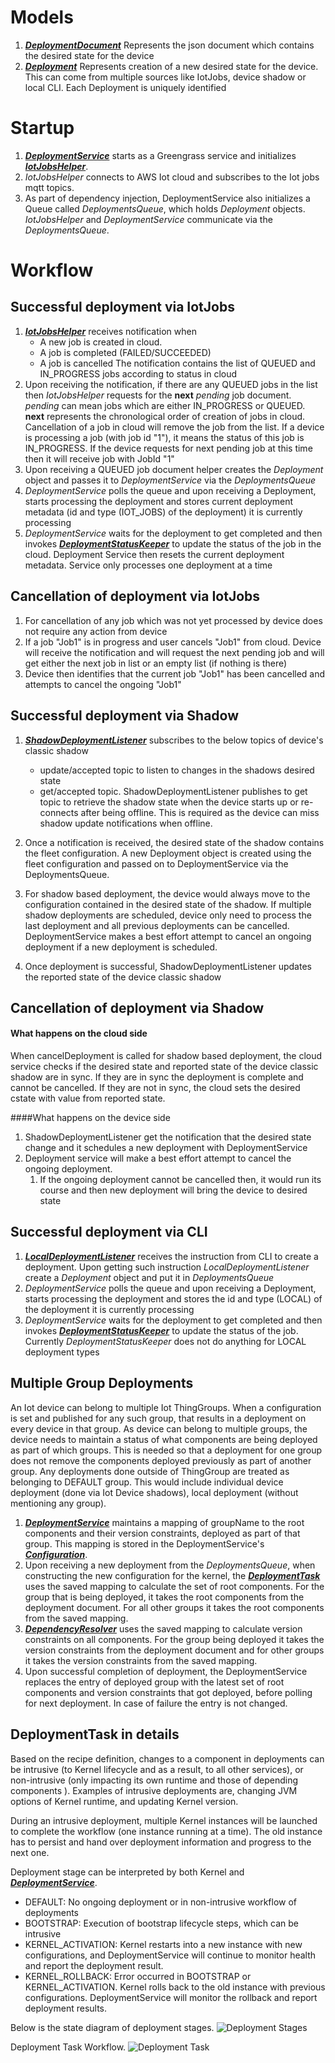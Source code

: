 # Models
1. [***DeploymentDocument***](/src/main/java/com/aws/greengrass/deployment/model/DeploymentDocument.java) 
Represents the json document which contains the desired state for the device 
2. [***Deployment***](/src/main/java/com/aws/greengrass/deployment/model/Deployment.java) Represents creation of a
 new desired state for the device. This can come from multiple sources like IotJobs, device shadow or local CLI. Each
  Deployment is uniquely identified

# Startup
1. [***DeploymentService***](/src/main/java/com/aws/greengrass/deployment/DeploymentService.java) starts as a
Greengrass service and initializes [***IotJobsHelper***](/src/main/java/com/aws/greengrass/deployment/IotJobsHelper.java).   
2. *IotJobsHelper* connects to AWS Iot cloud and subscribes to the Iot jobs mqtt topics. 
3. As part of dependency injection, DeploymentService also initializes a Queue called *DeploymentsQueue*, which holds 
*Deployment* objects. *IotJobsHelper* and *DeploymentService* communicate via the *DeploymentsQueue*. 
 
# Workflow
## Successful deployment via IotJobs
1. [***IotJobsHelper***](/src/main/java/com/aws/greengrass/deployment/IotJobsHelper.java) receives notification when
    - A new job is created in cloud.
    - A job is completed (FAILED/SUCCEEDED)
    - A job is cancelled 
    The notification contains the list of QUEUED and IN_PROGRESS jobs according to status in cloud
2. Upon receiving the notification, if there are any QUEUED jobs in the list then *IotJobsHelper* requests for the 
**next** *pending* job document. *pending* can mean jobs which are either IN_PROGRESS or QUEUED. **next** represents 
the chronological order of creation of jobs in cloud. Cancellation of a job in cloud will remove the job from the 
list. If a device is processing a job (with job id "1"), it means the status of this job is IN_PROGRESS. If the 
device requests for next pending job at this time then it will receive job with JobId "1"  
3. Upon receiving a QUEUED job document helper creates the *Deployment* object and passes it to *DeploymentService* 
via the *DeploymentsQueue*
4. *DeploymentService* polls the queue and upon receiving a Deployment, starts processing the deployment and stores 
current deployment metadata (id and type (IOT_JOBS) of the deployment) it is currently processing
5. *DeploymentService* waits for the deployment to get completed and then invokes [***DeploymentStatusKeeper***](/src/main/java/com/aws/greengrass/deployment/DeploymentStatusKeeper.java)
to update the status of the job in the cloud. Deployment Service then resets the current deployment metadata. Service 
only processes one deployment at a time

## Cancellation of deployment via IotJobs
1. For cancellation of any job which was not yet processed by device does not require any action from device
2. If a job "Job1" is in progress and user cancels "Job1" from cloud. Device will receive the notification and will 
request the next pending job and will get either the next job in list or an empty list (if nothing is there)
3. Device then identifies that the current job "Job1" has been cancelled and attempts to cancel the ongoing "Job1" 
  
## Successful deployment via Shadow
1. [***ShadowDeploymentListener***](/src/main/java/com/aws/greengrass/deployment/ShadowDeploymentListener.java) subscribes to the below topics of device's classic shadow
    - update/accepted topic to listen to changes in the shadows desired state
    - get/accepted topic. ShadowDeploymentListener publishes to get topic to retrieve the shadow state when the device starts up or re-connects after being offline.
     This is required as the device can miss shadow update notifications when offline.
    
2. Once a notification is received, the desired state of the shadow contains the fleet configuration. A new Deployment object is created using the fleet configuration and 
passed on to DeploymentService  via the DeploymentsQueue.

3. For shadow based deployment, the device would always move to the configuration contained in the desired state of the shadow. 
If multiple shadow deployments are scheduled, device only need to process the last deployment and all previous deployments can be cancelled.
DeploymentService makes a best effort attempt to cancel an ongoing deployment if a new deployment is scheduled. 

4. Once deployment is successful, ShadowDeploymentListener updates the reported state of the device classic shadow
 
## Cancellation of deployment via Shadow
#### What happens on the cloud side
When cancelDeployment is called for shadow based deployment, the cloud service checks if the desired state and reported state of the
device classic shadow are in sync. If they are in sync the deployment is complete and cannot be cancelled.
If they are not in sync, the cloud sets the desired cstate with value from reported state.

####What happens on the device side
1. ShadowDeploymentListener get the notification that the desired state change and it schedules a new deployment with DeploymentService
2. Deployment service will make a best effort attempt to cancel the ongoing deployment. 
    1. If the ongoing deployment cannot be cancelled then, it would run its course and then  new deployment will bring the device to desired state
 
## Successful deployment via CLI
1. [***LocalDeploymentListener***](/src/main/java/com/aws/greengrass/deployment/LocalDeploymentListener.java) 
receives 
the instruction from CLI to create a deployment. Upon getting such instruction *LocalDeploymentListener* create a 
*Deployment* object and put it in *DeploymentsQueue*
2. *DeploymentService* polls the queue and upon receiving a Deployment, starts processing the deployment and stores 
   the id and type (LOCAL) of the deployment it is currently processing
3. *DeploymentService* waits for the deployment to get completed and then invokes [***DeploymentStatusKeeper***](/src/main/java/com/aws/greengrass/deployment/DeploymentStatusKeeper.java) 
to update the status of the job. Currently *DeploymentStatusKeeper* does not do anything for LOCAL deployment types
    
## Multiple Group Deployments
An Iot device can belong to multiple Iot ThingGroups. When a configuration is set and published for any such group, 
that results in a deployment on every device in that group. As device can belong to multiple groups, the device needs
 to maintain a status of what components are being deployed as part of which groups. This is needed so that a 
 deployment for one group does not remove the components deployed previously as part of another group. Any 
 deployments done outside of ThingGroup are treated as belonging to DEFAULT group. This would include individual 
 device deployment (done via Iot Device shadows), local deployment (without mentioning any group).
 1. [***DeploymentService***](/src/main/java/com/aws/greengrass/deployment/DeploymentService.java) maintains a 
 mapping of groupName to the root components and their version constraints, deployed as 
 part of that group. This 
 mapping is stored in the DeploymentService's [***Configuration***](/src/main/java/com/aws/greengrass/config/Configuration.java).
 2. Upon receiving a new deployment from the *DeploymentsQueue*, when constructing the new configuration for the 
 kernel, the [***DeploymentTask***](/src/main/java/com/aws/greengrass/deployment/model/DeploymentTask.java) uses the 
 saved mapping to calculate the set of root components. For the group that is being deployed, it takes the root 
 components from the deployment document. For all other groups it takes the root components from the saved mapping.
 3. [***DependencyResolver***](/src/main/java/com/aws/greengrass/componentmanager/DependencyResolver.java) uses the
  saved mapping to calculate 
 version constraints on all components. For the group being deployed it takes the version constraints from the 
 deployment document and for other groups it takes the version constraints from the saved mapping.
 4. Upon successful completion of deployment, the DeploymentService replaces the entry of deployed group with the 
 latest set of root components and version constraints that got deployed, before polling for next deployment. In case 
 of failure the entry is not changed.    

## DeploymentTask in details
Based on the recipe definition, changes to a component in deployments can be intrusive (to Kernel lifecycle and as a
 result, to all other services), or non-intrusive (only impacting its own runtime and those of depending components
 ). Examples of intrusive deployments are, changing JVM options of Kernel runtime, and updating Kernel version.

During an intrusive deployment, multiple Kernel instances will be launched to complete the workflow (one instance
 running at a time). The old instance has to persist and hand over deployment information and progress to the next
  one.
  
Deployment stage can be interpreted by both Kernel and [***DeploymentService***](/src/main/java/com/aws/greengrass/deployment/DeploymentService.java). 
* DEFAULT: No ongoing deployment or in non-intrusive workflow of deployments
* BOOTSTRAP: Execution of bootstrap lifecycle steps, which can be intrusive
* KERNEL_ACTIVATION: Kernel restarts into a new instance with new configurations, and DeploymentService will continue
 to monitor health and report the deployment result. 
* KERNEL_ROLLBACK: Error occurred in BOOTSTRAP or KERNEL_ACTIVATION. Kernel rolls back to the old instance with
 previous configurations. DeploymentService will monitor the rollback and report deployment results.
 
Below is the state diagram of deployment stages.
![Deployment Stages](DeploymentStages.svg)

Deployment Task Workflow.
![Deployment Task](DeploymentTaskFlowChart.svg)

